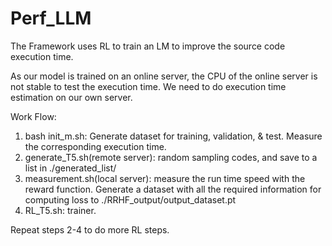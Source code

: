 # Perf_LLM

The Framework uses RL to train an LM to improve the source code execution time.

As our model is trained on an online server, the CPU of the online server is not stable to test the execution time. We need to do execution time estimation on our own server.

Work Flow:
1. bash init_m.sh: Generate dataset for training, validation, & test. Measure the corresponding execution time.
2. generate_T5.sh(remote server): random sampling codes, and save to a list in ./generated_list/
3. measurement.sh(local server): measure the run time speed with the reward function. Generate a dataset with all the required information for computing loss to ./RRHF_output/output_dataset.pt
4. RL_T5.sh: trainer.

Repeat steps 2-4 to do more RL steps.
